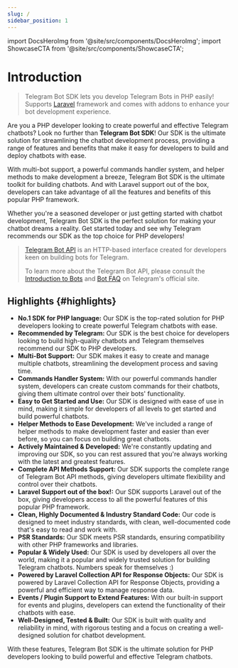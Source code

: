 ```yaml
---
slug: /
sidebar_position: 1
---
```


import DocsHeroImg from '@site/src/components/DocsHeroImg';
import ShowcaseCTA from '@site/src/components/ShowcaseCTA';

# Introduction

> Telegram Bot SDK lets you develop Telegram Bots in PHP easily! Supports [Laravel][link-laravel-package] framework and comes with addons to enhance your bot development experience.

<DocsHeroImg />

Are you a PHP developer looking to create powerful and effective Telegram chatbots? Look no further than **Telegram Bot SDK**! Our SDK is the ultimate solution for streamlining the chatbot development process, providing a range of features and benefits that make it easy for developers to build and deploy chatbots with ease.

With multi-bot support, a powerful commands handler system, and helper methods to make development a breeze, Telegram Bot SDK is the ultimate toolkit for building chatbots. And with Laravel support out of the box, developers can take advantage of all the features and benefits of this popular PHP framework.

Whether you're a seasoned developer or just getting started with chatbot development, Telegram Bot SDK is the perfect solution for making your chatbot dreams a reality. Get started today and see why Telegram recommends our SDK as the top choice for PHP developers!


> [Telegram Bot API][link-telegram-bot-api] is an HTTP-based interface created for developers keen on building bots for Telegram.
>
> To learn more about the Telegram Bot API, please consult the [Introduction to Bots][link-telegram-bot-api] and [Bot FAQ](https://core.telegram.org/bots/faq) on Telegram's official site.

## Highlights {#highlights}

- **No.1 SDK for PHP language:** Our SDK is the top-rated solution for PHP developers looking to create powerful Telegram chatbots with ease.
- **Recommended by Telegram:** Our SDK is the best choice for developers looking to build high-quality chatbots and Telegram themselves recommend our SDK to PHP developers.
- **Multi-Bot Support:** Our SDK makes it easy to create and manage multiple chatbots, streamlining the development process and saving time.
- **Commands Handler System:** With our powerful commands handler system, developers can create custom commands for their chatbots, giving them ultimate control over their bots' functionality.
- **Easy to Get Started and Use:** Our SDK is designed with ease of use in mind, making it simple for developers of all levels to get started and build powerful chatbots.
- **Helper Methods to Ease Development:** We've included a range of helper methods to make development faster and easier than ever before, so you can focus on building great chatbots.
- **Actively Maintained & Developed:** We're constantly updating and improving our SDK, so you can rest assured that you're always working with the latest and greatest features.
- **Complete API Methods Support:** Our SDK supports the complete range of Telegram Bot API methods, giving developers ultimate flexibility and control over their chatbots.
- **Laravel Support out of the box!:** Our SDK supports Laravel out of the box, giving developers access to all the powerful features of this popular PHP framework.
- **Clean, Highly Documented & Industry Standard Code:** Our code is designed to meet industry standards, with clean, well-documented code that's easy to read and work with.
- **PSR Standards:** Our SDK meets PSR standards, ensuring compatibility with other PHP frameworks and libraries.
- **Popular & Widely Used:** Our SDK is used by developers all over the world, making it a popular and widely trusted solution for building Telegram chatbots. Numbers speak for themselves :)
- **Powered by Laravel Collection API for Response Objects:** Our SDK is powered by Laravel Collection API for Response Objects, providing a powerful and efficient way to manage response data.
- **Events / Plugin Support to Extend Features:** With our built-in support for events and plugins, developers can extend the functionality of their chatbots with ease.
- **Well-Designed, Tested & Built:** Our SDK is built with quality and reliability in mind, with rigorous testing and a focus on creating a well-designed solution for chatbot development.

With these features, Telegram Bot SDK is the ultimate solution for PHP developers looking to build powerful and effective Telegram chatbots.

<ShowcaseCTA />

[link-laravel-package]: https://github.com/telegram-bot-sdk/laravel
[link-telegram-bot-api]: https://core.telegram.org/bots
